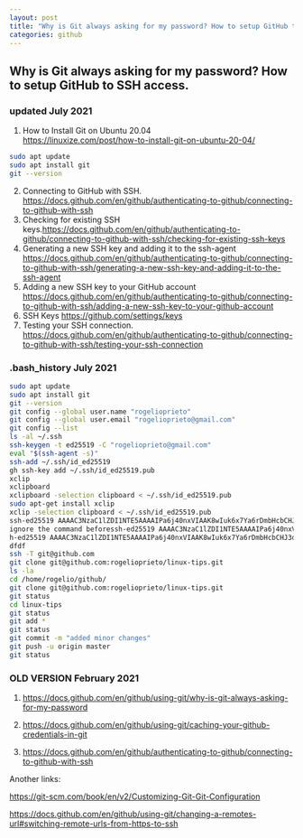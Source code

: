 ```yaml
---
layout: post
title: "Why is Git always asking for my password? How to setup GitHub to SSH access."
categories: github
---
```



## Why is Git always asking for my password? How to setup GitHub to SSH access.


### updated July 2021

1. How to Install Git on Ubuntu 20.04  
<https://linuxize.com/post/how-to-install-git-on-ubuntu-20-04/>
```bash
sudo apt update
sudo apt install git
git --version
```
2. Connecting to GitHub with SSH. <https://docs.github.com/en/github/authenticating-to-github/connecting-to-github-with-ssh>
3. Checking for existing SSH keys.<https://docs.github.com/en/github/authenticating-to-github/connecting-to-github-with-ssh/checking-for-existing-ssh-keys>
4. Generating a new SSH key and adding it to the ssh-agent <https://docs.github.com/en/github/authenticating-to-github/connecting-to-github-with-ssh/generating-a-new-ssh-key-and-adding-it-to-the-ssh-agent>
5. Adding a new SSH key to your GitHub account <https://docs.github.com/en/github/authenticating-to-github/connecting-to-github-with-ssh/adding-a-new-ssh-key-to-your-github-account>
6. SSH Keys <https://github.com/settings/keys>
7. Testing your SSH connection. <https://docs.github.com/en/github/authenticating-to-github/connecting-to-github-with-ssh/testing-your-ssh-connection>

### .bash_history July 2021

```bash
sudo apt update
sudo apt install git
git --version
git config --global user.name "rogelioprieto"
git config --global user.email "rogelioprieto@gmail.com"
git config --list
ls -al ~/.ssh
ssh-keygen -t ed25519 -C "rogelioprieto@gmail.com"
eval "$(ssh-agent -s)"
ssh-add ~/.ssh/id_ed25519
gh ssh-key add ~/.ssh/id_ed25519.pub
xclip 
xclipboard 
xclipboard -selection clipboard < ~/.ssh/id_ed25519.pub
sudo apt-get install xclip
xclip -selection clipboard < ~/.ssh/id_ed25519.pub
ssh-ed25519 AAAAC3NzaC1lZDI1NTE5AAAAIPa6j40nxVIAAK8wIuk6x7Ya6rDmbHcbCHJ3oFAnA6Ss rogelioprieto@gmail.com
ignore the command beforessh-ed25519 AAAAC3NzaC1lZDI1NTE5AAAAIPa6j40nxVIAAK8wIuk6x7Ya6rDmbHcbCHJ3oFAnA6Ss rogelioprieto@gmail.comss
h-ed25519 AAAAC3NzaC1lZDI1NTE5AAAAIPa6j40nxVIAAK8wIuk6x7Ya6rDmbHcbCHJ3oFAnA6Ss rogelioprieto@gmail.com!
dfdf
ssh -T git@github.com
git clone git@github.com:rogelioprieto/linux-tips.git
ls -la
cd /home/rogelio/github/
git clone git@github.com:rogelioprieto/linux-tips.git
git status
cd linux-tips
git status
git add *
git status
git commit -m "added minor changes"
git push -u origin master
git status
```


### OLD VERSION February 2021


1. <https://docs.github.com/en/github/using-git/why-is-git-always-asking-for-my-password>

2. <https://docs.github.com/en/github/using-git/caching-your-github-credentials-in-git>

3. <https://docs.github.com/en/github/authenticating-to-github/connecting-to-github-with-ssh>

Another links:

<https://git-scm.com/book/en/v2/Customizing-Git-Git-Configuration>

<https://docs.github.com/en/github/using-git/changing-a-remotes-url#switching-remote-urls-from-https-to-ssh>


